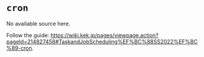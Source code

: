 # `cron`

No available source here.

Follow the guide: <https://wiki.kek.jp/pages/viewpage.action?pageId=214827458#TaskandJobScheduling%EF%BC%88SS2022%EF%BC%89-cron>.
